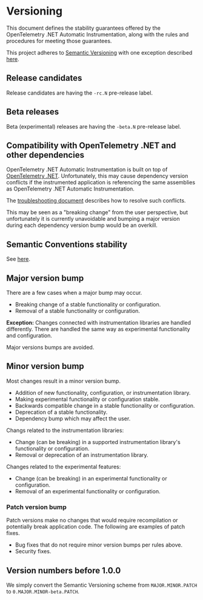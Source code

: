 # Versioning

This document defines the stability guarantees offered by
the OpenTelemetry .NET Automatic Instrumentation,
along with the rules and procedures for meeting those guarantees.

This project adheres to [Semantic Versioning](https://semver.org/spec/v2.0.0.html)
with one exception described [here](#compatibility-with-opentelemetry-net-and-other-dependencies).

## Release candidates

Release candidates are having the `-rc.N` pre-release label.

## Beta releases

Beta (experimental) releases are having the `-beta.N` pre-release label.

## Compatibility with OpenTelemetry .NET and other dependencies

OpenTelemetry .NET Automatic Instrumentation is built on top of
[OpenTelemetry .NET](https://github.com/open-telemetry/opentelemetry-dotnet).
Unfortunately, this may cause dependency version conflicts
if the instrumented application is referencing the same assemblies
as OpenTelemetry .NET Automatic Instrumentation.

The [troubleshooting document](troubleshooting.md) describes
how to resolve such conflicts.

This may be seen as a "breaking change" from the user
perspective, but unfortunately it is currently unavoidable
and bumping a major version during each dependency version bump
would be an overkill.

## Semantic Conventions stability

See [here](https://github.com/open-telemetry/opentelemetry-specification/blob/main/specification/versioning-and-stability.md#semantic-conventions-stability).

## Major version bump

There are a few cases when a major bump may occur.

* Breaking change of a stable functionality or configuration.
* Removal of a stable functionality or configuration.

**Exception:** Changes connected with instrumentation libraries are handled differently.
There are handled the same way as experimental functionality and configuration.

Major versions bumps are avoided.

## Minor version bump

Most changes result in a minor version bump.

* Addition of new functionality, configuration, or instrumentation library.
* Making experimental functionality or configuration stable.
* Backwards compatible change in a stable functionality or configuration.
* Deprecation of a stable functionality.
* Dependency bump which may affect the user.

Changs related to the instrumentation libraries:

* Change (can be breaking) in a supported instrumentation library's functionality or configuration.
* Removal or deprecation of an instrumentation library.

Changes related to the experimental features:

* Change (can be breaking) in an experimental functionality or configuration.
* Removal of an experimental functionality or configuration.

### Patch version bump

Patch versions make no changes that would require recompilation
or potentially break application code.
The following are examples of patch fixes.

* Bug fixes that do not require minor version bumps per rules above.
* Security fixes.

## Version numbers before 1.0.0

We simply convert the Semantic Versioning scheme from
`MAJOR.MINOR.PATCH` to `0.MAJOR.MINOR-beta.PATCH`.
